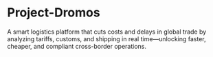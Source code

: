 # Project-Dromos
A smart logistics platform that cuts costs and delays in global trade by analyzing tariffs, customs, and shipping in real time—unlocking faster, cheaper, and compliant cross-border operations.

